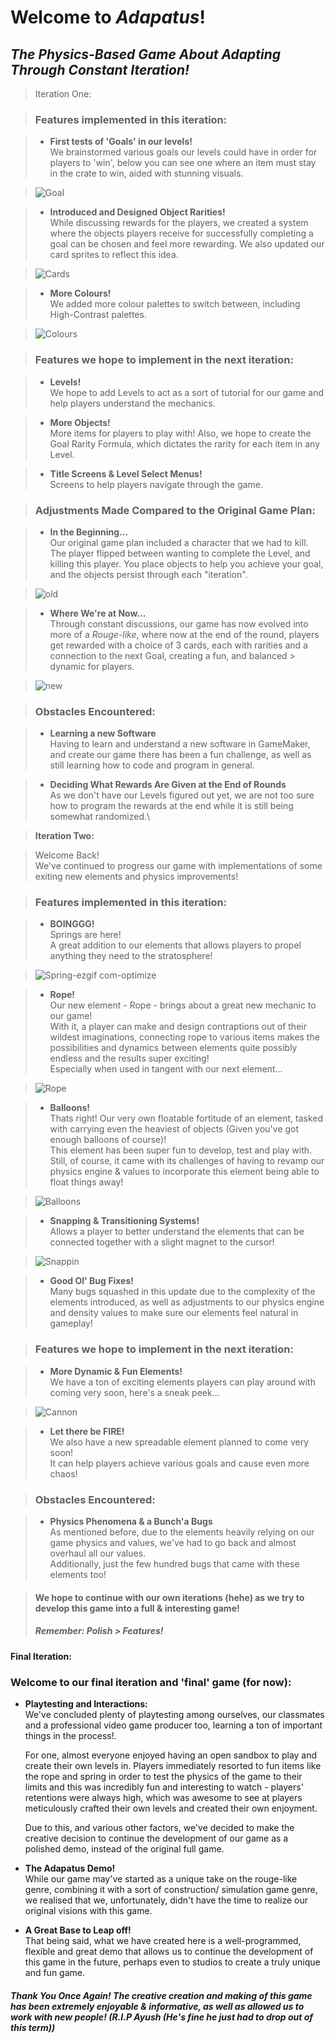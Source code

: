 # Welcome to ***Adapatus***!
## *The Physics-Based Game About Adapting Through Constant Iteration!*

> Iteration One:

> ### Features implemented in this iteration:

> - **First tests of 'Goals' in our levels!**\
>  We brainstormed various goals our levels could have in order for players to 'win', below you can see one where an item must stay in the crate to win, aided with stunning visuals.

> ![Goal](https://github.com/user-attachments/assets/aebc96f2-9611-4983-9885-a46c573f39ae)

> - **Introduced and Designed Object Rarities!**\
>  While discussing rewards for the players, we created a system where the objects players receive for successfully completing a goal can be chosen and feel more rewarding. We also updated our card sprites to reflect this idea.

> ![Cards](https://github.com/user-attachments/assets/9fc82ebc-c9b1-407d-9cf0-f23fff095b8c)

> - **More Colours!**\
>  We added more colour palettes to switch between, including High-Contrast palettes.

> ![Colours](https://github.com/user-attachments/assets/ecc4f5b7-cf37-486e-aa57-06f0ec63b275)

>  ### Features we hope to implement in the next iteration:

>  - **Levels!**\
>    We hope to add Levels to act as a sort of tutorial for our game and help players understand the mechanics.

>  - **More Objects!**\
>    More items for players to play with! Also, we hope to create the Goal Rarity Formula, which dictates the rarity for each item in any Level.

>  - **Title Screens & Level Select Menus!**\
>    Screens to help players navigate through the game.

> ### Adjustments Made Compared to the Original Game Plan:

>  - **In the Beginning...**\
>    Our original game plan included a character that we had to kill. The player flipped between wanting to complete the Level, and killing this player. You place objects to help you achieve your goal, and the objects persist through each "iteration".

>    ![old](https://github.com/user-attachments/assets/bc54e2b4-34be-4f6d-8446-6e8cc78c378a)

>  - **Where We're at Now...**\
>    Through constant discussions, our game has now evolved into more of a *Rouge-like*, where now at the end of the round, players get rewarded with a choice of 3 cards, each with rarities and a connection to the next Goal, creating a fun, and balanced  >     dynamic for players.  
    
>    ![new](https://github.com/user-attachments/assets/b722d683-3363-4684-8fbf-2722d1a0daa7)

    
> ### Obstacles Encountered:

>  - **Learning a new Software**\
    Having to learn and understand a new software in GameMaker, and create our game there has been a fun challenge, as well as still learning how to code and program in general.

>  - **Deciding What Rewards Are Given at the End of Rounds**\
    As we don't have our Levels figured out yet, we are not too sure how to program the rewards at the end while it is still being somewhat randomized.\   
 

> **Iteration Two:**

> Welcome Back!\
> We've continued to progress our game with implementations of some exiting new elements and physics improvements! 

> ### Features implemented in this iteration:

> - **BOINGGG!**\
 > Springs are here!\
 > A great addition to our elements that allows players to propel anything they need to the stratosphere!

 > ![Spring-ezgif com-optimize](https://github.com/user-attachments/assets/b67ffeeb-f867-4592-b395-7b39304aff18)

> - **Rope!**\
> Our new element - Rope - brings about a great new mechanic to our game!\
> With it, a player can make and design contraptions out of their wildest imaginations, connecting rope to various items makes the possibilities and dynamics between elements quite possibly endless and the results super exciting!\
> Especially when used in tangent with our next element...

> ![Rope](https://github.com/user-attachments/assets/29ce752b-7af0-41f7-a8be-d0e0db3d9fc2)

> - **Balloons!**\
> Thats right! Our very own floatable fortitude of an element, tasked with carrying even the heaviest of objects (Given you've got enough balloons of course)!\
> This element has been super fun to develop, test and play with. Still, of course, it came with its challenges of having to revamp our physics engine & values to incorporate this element being able to float things away!

> ![Balloons](https://github.com/user-attachments/assets/0099cff7-cc12-4552-a383-8df72bfe32de)

> - **Snapping & Transitioning Systems!**\
> Allows a player to better understand the elements that can be connected together with a slight magnet to the cursor!
  
> ![Snappin](https://github.com/user-attachments/assets/3865bbf3-363d-493b-80ee-bd24964d7b9f)

> - **Good Ol' Bug Fixes!**\
> Many bugs squashed in this update due to the complexity of the elements introduced, as well as adjustments to our physics engine and density values to make sure our elements feel natural in gameplay!

> ### Features we hope to implement in the next iteration:

> - **More Dynamic & Fun Elements!**\
> We have a ton of exciting elements players can play around with coming very soon, here's a sneak peek...

> ![Cannon](https://github.com/user-attachments/assets/2437bf9d-68df-4fe5-9dc4-21808a980439)

> - **Let there be FIRE!**\
> We also have a new spreadable element planned to come very soon!\
> It can help players achieve various goals and cause even more chaos!

> ### Obstacles Encountered:

> - **Physics Phenomena & a Bunch'a Bugs**\
> As mentioned before, due to the elements heavily relying on our game physics and values, we've had to go back and almost overhaul all our values.\
> Additionally, just the few hundred bugs that came with these elements too!

> #### We hope to continue with our own iterations (hehe) as we try to develop this game into a full & interesting game!
> ##### *Remember: Polish > Features!*

**Final Iteration:**
### Welcome to our final iteration and 'final' game (for now):

- **Playtesting and Interactions:**\
    We've concluded plenty of playtesting among ourselves, our classmates and a professional video game producer too, learning a ton of important things in the process!.

  For one, almost everyone enjoyed having an open sandbox to play and create their own levels in. Players immediately resorted to fun items like the rope and spring in order to test the physics of the game to their limits and this was incredibly fun and interesting to watch - players' retentions were always high, which was awesome to see at players meticulously crafted their own levels and created their own enjoyment.

  Due to this, and various other factors, we've decided to make the creative decision to continue the development of our game as a polished demo, instead of the original full game.

- **The Adapatus Demo!**\
    While our game may've started as a unique take on the rouge-like genre, combining it with a sort of construction/ simulation game genre, we realised that we, unfortunately, didn't have the time to realize our original visions with this game.

- **A Great Base to Leap off!**\
    That being said, what we have created here is a well-programmed, flexible and great demo that allows us to continue the development of this game in the future, perhaps even to studios to create a truly unique and fun game.



##### Thank You Once Again! The creative creation and making of this game has been extremely enjoyable & informative, as well as allowed us to work with new people! (R.I.P Ayush (He's fine he just had to drop out of this term))  
